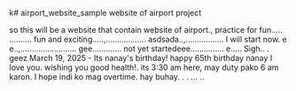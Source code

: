 k# airport_website_sample
website of airport project

so this will be a website that contain website of airport., practice for fun.....
..........
fun and exciting.....,..................
asdsada..,.................
I will start now. e e..,.........................
gee.............
not yet startedeee...............
e.....
Sigh..
.
geez
March 19, 2025 - Its nanay's birthday! happy 65th birthday nanay I love you. wishing you good health!. its 3:30 am here, may duty pako 6 am karon. I hope indi ko mag overtime. hay buhay. . .
...
..
